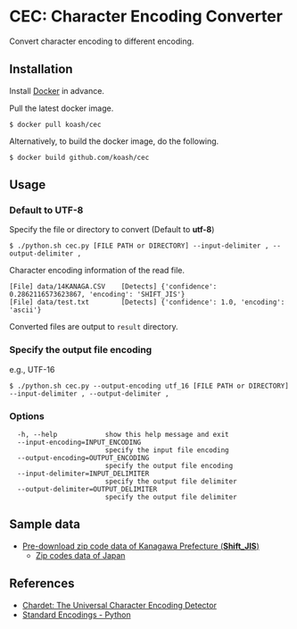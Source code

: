 # CEC: Character Encoding Converter

Convert character encoding to different encoding.

## Installation

Install [Docker](https://www.docker.com/) in advance.

Pull the latest docker image.

```
$ docker pull koash/cec
```

Alternatively, to build the docker image, do the following.

```
$ docker build github.com/koash/cec
```

## Usage

### Default to UTF-8 

Specify the file or directory to convert (Default to **utf-8**)

```
$ ./python.sh cec.py [FILE PATH or DIRECTORY] --input-delimiter , --output-delimiter ,
```

Character encoding information of the read file.

```
[File] data/14KANAGA.CSV	[Detects] {'confidence': 0.2862116573623867, 'encoding': 'SHIFT_JIS'}
[File] data/test.txt		[Detects] {'confidence': 1.0, 'encoding': 'ascii'}
```

Converted files are output to `result` directory.

### Specify the output file encoding

e.g., UTF-16

```
$ ./python.sh cec.py --output-encoding utf_16 [FILE PATH or DIRECTORY] --input-delimiter , --output-delimiter ,
```

### Options

```
  -h, --help            show this help message and exit
  --input-encoding=INPUT_ENCODING
                        specify the input file encoding
  --output-encoding=OUTPUT_ENCODING
                        specify the output file encoding
  --input-delimiter=INPUT_DELIMITER
                        specify the output file delimiter
  --output-delimiter=OUTPUT_DELIMITER
                        specify the output file delimiter
```

## Sample data

- [Pre-download zip code data of Kanagawa Prefecture (**Shift_JIS**)](http://www.post.japanpost.jp/zipcode/dl/kogaki/zip/14kanaga.zip)
    - [Zip codes data of Japan](http://www.post.japanpost.jp/zipcode/dl/kogaki-zip.html)

## References

- [Chardet: The Universal Character Encoding Detector](https://github.com/chardet/chardet)
- [Standard Encodings - Python](https://docs.python.org/2.7/library/codecs.html#standard-encodings)

